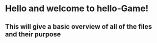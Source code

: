 # Hello and welcome to hello-Game!
## This will give a basic overview of all of the files and their purpose
